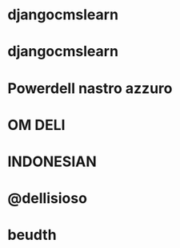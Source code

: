# djangocmslearn
# djangocmslearn

# Powerdell nastro azzuro
# OM DELI
# INDONESIAN
# @dellisioso
# beudth
